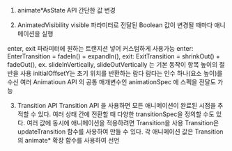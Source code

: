 1. animate*AsState API
간단한 값 변경

2. AnimatedVisibility
visible 파라미터로 전달된 Boolean 값이 변경될 때마다 애니메이션을 실행

enter, exit 파라미터에 원하는 트랜지션 넣어 커스텀하게 사용가능
enter: EnterTransition = fadeIn() + expandIn(),
exit: ExitTransition = shrinkOut() + fadeOut(),
ex. 
slideInVertically, slideOutVertically 는  기본 동작이 항목 높이의 절반을 사용
initialOffsetY는 초기 위치를 반환하는 람다
람다는 인수 하나(요소 높이)를 수신
여러 Animatioun API 의 공통 매개변수인 animationSpec 에 스펙을 전달도 가능


3. Transition API
Transition API 을 사용하면 모든 애니메이션이 완료된 시점을 추적할 수 있다.
여러 상태 간에 전환할 때 다양한 transitionSpec을 정의할 수도 있다. 
여러 값에 동시에 애니메이션을 적용하려면 Transition을 사용
Transition은 updateTransition 함수를 사용하여 만들 수 있다.
   각 애니메이션 값은 Transition의 animate* 확장 함수를 사용하여 선언